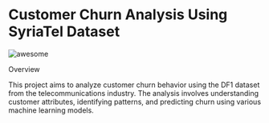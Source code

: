 # Customer Churn Analysis Using SyriaTel Dataset

![awesome](https://e0.pxfuel.com/wallpapers/657/834/desktop-wallpaper-real-estate-real-estate-agent.jpg)



Overview

This project aims to analyze customer churn behavior using the DF1 dataset from the telecommunications industry. 
The analysis involves understanding customer attributes, identifying patterns, and predicting churn using various machine learning models.
